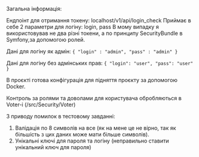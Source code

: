 Загальна інформація:

Ендпоінт для отримання токену: localhost/v1/api/login_check
Приймає в себе 2 параметри для логіну: login, pass
В  мому випадку я використовував не два різні токени, а по принципу SecurityBundle в Symfony,за допомогою ролей.

Дані для логіну як адмін:
`{
    "login" : "admin",
    "pass" : "admin"
}`

Дані для логіну без адмінських прав:
`{
    "login": "user",
    "pass": "user"
}`

В проєкті готова конфігурація для підняття проєкту за допомогою Docker.

Контроль за ролями та доволами для користувача обробляються в Voter-і (/src/Security/Voter)

З приводу помилок в тестовому завданні:

1. Валідація по 8 символів на все (як на мене це не вірно, так як більшість з цих даних може мати більше символів).
2. Унікальні ключі для пароля та логіну (неправильно ставити унікальний ключ для пароля)

